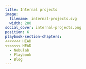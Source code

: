 ```yaml
---
title: Internal projects
image:
  filename: internal-projects.svg
  width: 280
social_cover: internal-projects.png
position: 6
playbook-section-chapters:
<<<<<<< HEAD
<<<<<<< HEAD
  - Nebulab
  - Playbook
  - Blog
---
```

